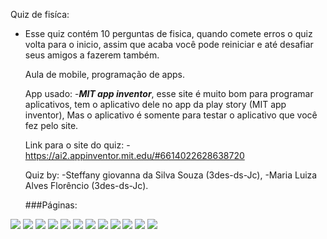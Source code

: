   Quiz de fisíca:
- Esse quiz contém 10 perguntas de fisica, quando comete erros o quiz volta para o inicio, assim que acaba você pode reiniciar e até desafiar seus amigos a fazerem também.
  
  Aula de mobile, programação de apps.

  App usado:
  -***MIT app inventor***, esse site é muito bom para programar aplicativos, tem o aplicativo dele no app da play story (MIT app inventor), Mas o aplicativo é somente para testar o aplicativo que você fez pelo site.

  Link para o site do quiz:
  -https://ai2.appinventor.mit.edu/#6614022628638720

  Quiz by:
  -Steffany giovanna da Silva Souza (3des-ds-Jc),
  -Maria Luiza Alves Florêncio (3des-ds-Jc).

  ###Páginas:

<img src ="Inicio.png">
<img src ="Pergunta1.png">
<img src ="Pergunta2.png">
<img src ="pergunta3.png">
<img src ="Pergunta4.png">
<img src ="Pergunta5.png">
<img src ="Pergunta6.png">
<img src ="Pergunta7.png">
<img src ="Pergunta8.png">
<img src ="Pergunta9.png">
<img src ="Pergunta10.png">
<img src ="Contracapa.png">
